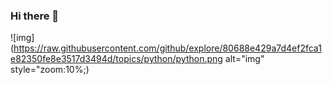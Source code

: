 ### Hi there 👋

<!--
**GuiSato565/GuiSato565** is a ✨ _special_ ✨ repository because its `README.md` (this file) appears on your GitHub profile.

Here are some ideas to get you started:

- 🔭 I’m currently working on ...
- 🌱 I’m currently learning ...
- 👯 I’m looking to collaborate on ...
- 🤔 I’m looking for help with ...
- 💬 Ask me about ...
- 📫 How to reach me: ...
- 😄 Pronouns: ...
- ⚡ Fun fact: ...
-->

![img](https://raw.githubusercontent.com/github/explore/80688e429a7d4ef2fca1e82350fe8e3517d3494d/topics/python/python.png alt="img" style="zoom:10%;)` `
